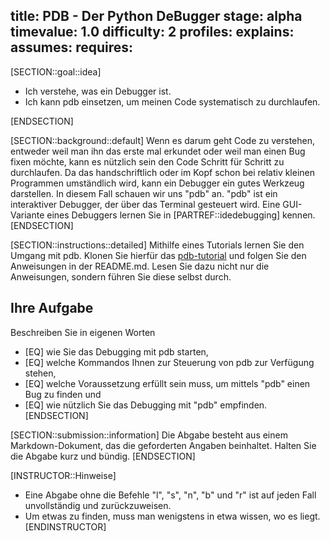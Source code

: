 title: PDB - Der Python DeBugger
stage: alpha
timevalue: 1.0
difficulty: 2
profiles:
explains:
assumes:
requires:
---
[SECTION::goal::idea]

- Ich verstehe, was ein Debugger ist.
- Ich kann pdb einsetzen, um meinen Code systematisch zu durchlaufen.

[ENDSECTION]


[SECTION::background::default]
Wenn es darum geht Code zu verstehen, entweder weil man ihn das erste mal erkundet oder weil man einen Bug fixen möchte,
kann es nützlich sein den Code Schritt für Schritt zu durchlaufen. 
Da das handschriftlich oder im Kopf schon bei relativ kleinen Programmen umständlich wird, kann ein Debugger
ein gutes Werkzeug darstellen.
In diesem Fall schauen wir uns "pdb" an. 
"pdb" ist ein interaktiver Debugger, der über das Terminal gesteuert wird.
Eine GUI-Variante eines Debuggers lernen Sie in [PARTREF::idedebugging] kennen.
[ENDSECTION]


[SECTION::instructions::detailed]
Mithilfe eines Tutorials lernen Sie den Umgang mit pdb.
Klonen Sie hierfür das [pdb-tutorial](https://github.com/spiside/pdb-tutorial/) und 
folgen Sie den Anweisungen in der README.md.
Lesen Sie dazu nicht nur die Anweisungen, sondern führen Sie diese selbst durch. 

## Ihre Aufgabe

Beschreiben Sie in eigenen Worten 

  - [EQ] wie Sie das Debugging mit pdb starten, 
  - [EQ] welche Kommandos Ihnen zur Steuerung von pdb zur Verfügung stehen,
  - [EQ] welche Voraussetzung erfüllt sein muss, um mittels "pdb" einen Bug zu finden und
  - [EQ] wie nützlich Sie das Debugging mit "pdb" empfinden. 
[ENDSECTION]


[SECTION::submission::information]
Die Abgabe besteht aus einem Markdown-Dokument, das die geforderten Angaben beinhaltet.
Halten Sie die Abgabe kurz und bündig.
[ENDSECTION]

[INSTRUCTOR::Hinweise]
- Eine Abgabe ohne die Befehle "l", "s", "n", "b" und "r" ist auf jeden Fall unvollständig und zurückzuweisen.
- Um etwas zu finden, muss man wenigstens in etwa wissen, wo es liegt.
[ENDINSTRUCTOR]